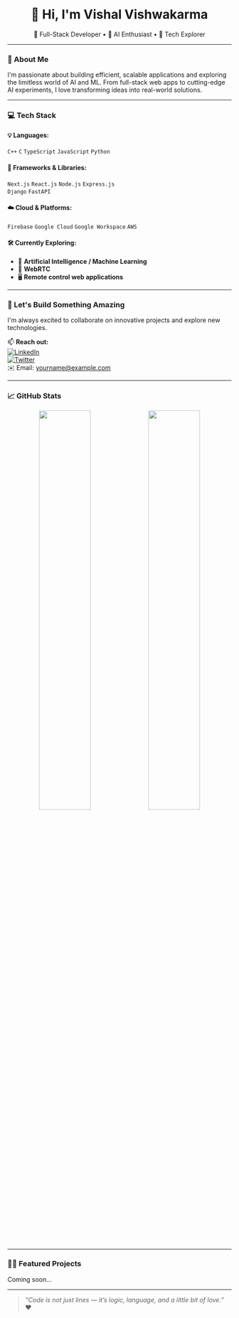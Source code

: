 <h1 align="center">👋 Hi, I'm Vishal Vishwakarma</h1>

<p align="center">
  🚀 Full-Stack Developer • 🤖 AI Enthusiast • 🧠 Tech Explorer  
</p>

---

### 🚀 About Me

I'm passionate about building efficient, scalable applications and exploring the limitless world of AI and ML. From full-stack web apps to cutting-edge AI experiments, I love transforming ideas into real-world solutions.

---

### 💻 Tech Stack

#### 💡 Languages:
`C++` `C` `TypeScript` `JavaScript` `Python`

#### 🧰 Frameworks & Libraries:
`Next.js` `React.js` `Node.js` `Express.js`  
`Django` `FastAPI`

#### ☁️ Cloud & Platforms:
`Firebase` `Google Cloud` `Google Workspace` `AWS`

#### 🛠️ Currently Exploring:
- 🧠 **Artificial Intelligence / Machine Learning**
- 📡 **WebRTC**
- 🖥️ **Remote control web applications**

---

### 🤝 Let's Build Something Amazing

I'm always excited to collaborate on innovative projects and explore new technologies.

📫 **Reach out:**  
[![LinkedIn](https://img.shields.io/badge/LinkedIn-blue?style=flat&logo=linkedin)](https://www.linkedin.com/in/your-link)  
[![Twitter](https://img.shields.io/badge/Twitter-black?style=flat&logo=twitter)](https://twitter.com/your-handle)  
✉️ Email: yourname@example.com

---

### 📈 GitHub Stats

<p align="center">
  <img src="https://github-readme-stats.vercel.app/api?username=your-username&show_icons=true&theme=tokyonight" width="48%" />
  <img src="https://github-readme-streak-stats.herokuapp.com/?user=your-username&theme=tokyonight" width="48%" />
</p>

---

### 🧑‍💻 Featured Projects

Coming soon...

---

> *“Code is not just lines — it’s logic, language, and a little bit of love.”* ❤️

